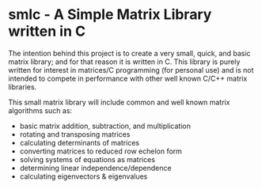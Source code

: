 # smlc - A Simple Matrix Library written in C

The intention behind this project is to create a very small, quick, and basic matrix library; and for that reason it is written in C. This library is purely written for interest in matrices/C programming (for personal use) and is not intended to compete in performance with other well known C/C++ matrix libraries. 

This small matrix library will include common and well known matrix algorithms such as:
  - basic matrix addition, subtraction, and multiplication
  - rotating and transposing matrices
  - calculating determinants of matrices
  - converting matrices to reduced row echelon form
  - solving systems of equations as matrices 
  - determining linear independence/dependence 
  - calculating eigenvectors & eigenvalues
  
